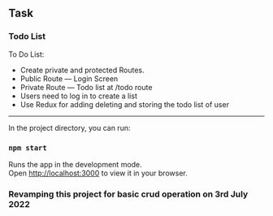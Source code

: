 ## Task 
### Todo List
To Do List:
* Create private and protected Routes.<br>
* Public Route — Login Screen <br>
* Private Route — Todo list at /todo route <br>
* Users need to log in to create a list <br>
* Use Redux for adding deleting and storing the todo list of user <br>
<hr>

In the project directory, you can run:
### `npm start`

Runs the app in the development mode.\
Open [http://localhost:3000](http://localhost:3000) to view it in your browser.

### Revamping this project for basic crud operation on 3rd July 2022